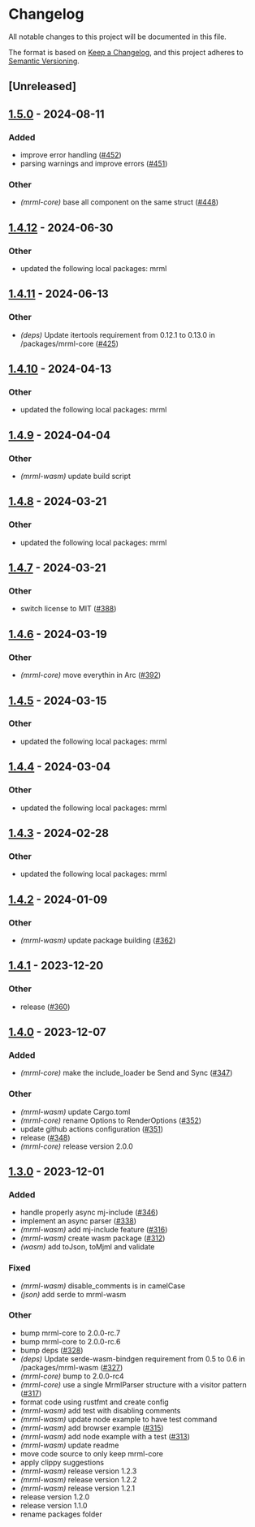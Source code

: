 # Changelog
All notable changes to this project will be documented in this file.

The format is based on [Keep a Changelog](https://keepachangelog.com/en/1.0.0/),
and this project adheres to [Semantic Versioning](https://semver.org/spec/v2.0.0.html).

## [Unreleased]

## [1.5.0](https://github.com/jdrouet/mrml/compare/mrml-wasm-v1.4.12...mrml-wasm-v1.5.0) - 2024-08-11

### Added
- improve error handling ([#452](https://github.com/jdrouet/mrml/pull/452))
- parsing warnings and improve errors ([#451](https://github.com/jdrouet/mrml/pull/451))

### Other
- *(mrml-core)* base all component on the same struct ([#448](https://github.com/jdrouet/mrml/pull/448))

## [1.4.12](https://github.com/jdrouet/mrml/compare/mrml-wasm-v1.4.11...mrml-wasm-v1.4.12) - 2024-06-30

### Other
- updated the following local packages: mrml

## [1.4.11](https://github.com/jdrouet/mrml/compare/mrml-wasm-v1.4.10...mrml-wasm-v1.4.11) - 2024-06-13

### Other
- *(deps)* Update itertools requirement from 0.12.1 to 0.13.0 in /packages/mrml-core ([#425](https://github.com/jdrouet/mrml/pull/425))

## [1.4.10](https://github.com/jdrouet/mrml/compare/mrml-wasm-v1.4.9...mrml-wasm-v1.4.10) - 2024-04-13

### Other
- updated the following local packages: mrml

## [1.4.9](https://github.com/jdrouet/mrml/compare/mrml-wasm-v1.4.8...mrml-wasm-v1.4.9) - 2024-04-04

### Other
- *(mrml-wasm)* update build script

## [1.4.8](https://github.com/jdrouet/mrml/compare/mrml-wasm-v1.4.7...mrml-wasm-v1.4.8) - 2024-03-21

### Other
- updated the following local packages: mrml

## [1.4.7](https://github.com/jdrouet/mrml/compare/mrml-wasm-v1.4.6...mrml-wasm-v1.4.7) - 2024-03-21

### Other
- switch license to MIT ([#388](https://github.com/jdrouet/mrml/pull/388))

## [1.4.6](https://github.com/jdrouet/mrml/compare/mrml-wasm-v1.4.5...mrml-wasm-v1.4.6) - 2024-03-19

### Other
- *(mrml-core)* move everythin in Arc ([#392](https://github.com/jdrouet/mrml/pull/392))

## [1.4.5](https://github.com/jdrouet/mrml/compare/mrml-wasm-v1.4.4...mrml-wasm-v1.4.5) - 2024-03-15

### Other
- updated the following local packages: mrml

## [1.4.4](https://github.com/jdrouet/mrml/compare/mrml-wasm-v1.4.3...mrml-wasm-v1.4.4) - 2024-03-04

### Other
- updated the following local packages: mrml

## [1.4.3](https://github.com/jdrouet/mrml/compare/mrml-cli-v1.4.2...mrml-python-v1.4.3) - 2024-02-28

### Other
- updated the following local packages: mrml

## [1.4.2](https://github.com/jdrouet/mrml/compare/mrml-wasm-v1.4.1...mrml-wasm-v1.4.2) - 2024-01-09

### Other
- *(mrml-wasm)* update package building ([#362](https://github.com/jdrouet/mrml/pull/362))

## [1.4.1](https://github.com/jdrouet/mrml/compare/mrml-wasm-v1.4.0...mrml-wasm-v1.4.1) - 2023-12-20

### Other
- release ([#360](https://github.com/jdrouet/mrml/pull/360))

## [1.4.0](https://github.com/jdrouet/mrml/compare/mrml-wasm-v1.3.0...mrml-wasm-v1.4.0) - 2023-12-07

### Added
- *(mrml-core)* make the include_loader be Send and Sync ([#347](https://github.com/jdrouet/mrml/pull/347))

### Other
- *(mrml-wasm)* update Cargo.toml
- *(mrml-core)* rename Options to RenderOptions ([#352](https://github.com/jdrouet/mrml/pull/352))
- update github actions configuration ([#351](https://github.com/jdrouet/mrml/pull/351))
- release ([#348](https://github.com/jdrouet/mrml/pull/348))
- *(mrml-core)* release version 2.0.0

## [1.3.0](https://github.com/jdrouet/mrml/compare/mrml-wasm-v1.2.3...mrml-wasm-v1.3.0) - 2023-12-01

### Added
- handle properly async mj-include ([#346](https://github.com/jdrouet/mrml/pull/346))
- implement an async parser ([#338](https://github.com/jdrouet/mrml/pull/338))
- *(mrml-wasm)* add mj-include feature ([#316](https://github.com/jdrouet/mrml/pull/316))
- *(mrml-wasm)* create wasm package ([#312](https://github.com/jdrouet/mrml/pull/312))
- *(wasm)* add toJson, toMjml and validate

### Fixed
- *(mrml-wasm)* disable_comments is in camelCase
- *(json)* add serde to mrml-wasm

### Other
- bump mrml-core to 2.0.0-rc.7
- bump mrml-core to 2.0.0-rc.6
- bump deps ([#328](https://github.com/jdrouet/mrml/pull/328))
- *(deps)* Update serde-wasm-bindgen requirement from 0.5 to 0.6 in /packages/mrml-wasm ([#327](https://github.com/jdrouet/mrml/pull/327))
- *(mrml-core)* bump to 2.0.0-rc4
- *(mrml-core)* use a single MrmlParser structure with a visitor pattern ([#317](https://github.com/jdrouet/mrml/pull/317))
- format code using rustfmt and create config
- *(mrml-wasm)* add test with disabling comments
- *(mrml-wasm)* update node example to have test command
- *(mrml-wasm)* add browser example ([#315](https://github.com/jdrouet/mrml/pull/315))
- *(mrml-wasm)* add node example with a test ([#313](https://github.com/jdrouet/mrml/pull/313))
- *(mrml-wasm)* update readme
- move code source to only keep mrml-core
- apply clippy suggestions
- *(mrml-wasm)* release version 1.2.3
- *(mrml-wasm)* release version 1.2.2
- *(mrml-wasm)* release version 1.2.1
- release version 1.2.0
- release version 1.1.0
- rename packages folder
